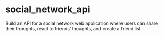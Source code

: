 # social_network_api
Build an API for a social network web application where users can share their thoughts, react to friends’ thoughts, and create a friend list.
